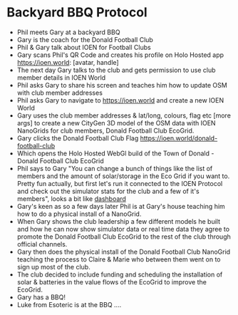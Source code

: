 # Backyard BBQ Protocol

- Phil meets Gary at a backyard BBQ
- Gary is the coach for the Donald Football Club
- Phil & Gary talk about IOEN for Football Clubs
- Gary scans Phil's QR Code and creates his profile on Holo Hosted app https://ioen.world: [avatar, handle]
- The next day Gary talks to the club and gets permission to use club member details in IOEN World
- Phil asks Gary to share his screen and teaches him how to update OSM with club member addresses
- Phil asks Gary to navigate to https://ioen.world and create a new IOEN World
- Gary uses the club member addresses & lat/long, colours, flag etc [more args] to create a new CityGen 3D model of the OSM data with IOEN NanoGrids for club members, Donald Football Club EcoGrid.
- Gary clicks the Donald Football Club Flag https://ioen.world/donald-football-club
- Which opens the Holo Hosted WebGl build of the Town of Donald - Donald Football Club EcoGrid
- Phil says to Gary "You can change a bunch of things like the list of members and the amount of solar/storage in the Eco Grid if you want to. Pretty fun actually, but first let's run it connected to the IOEN Protocol and check out the simulator stats for the club and a few of it's members", looks a bit like [dashboard](https://demos.themeselection.com/materio-vuetify-vuejs-admin-template/demo-3/dashboards/analytics) 
- Gary's keen as so a few days later Phil is at Gary's house teaching him how to do a physical install of a NanoGrid.
- When Gary shows the club leadership a few different models he built and how he can now show simulator data or real time data they agree to promote the Donald Football Club EcoGrid to the rest of the club through official channels.
- Gary then does the physical install of the Donald Football Club NanoGrid teaching the process to Claire & Marie who between them went on to sign up most of the club.
- The club decided to include funding and scheduling the installation of solar & batteries in the value flows of the EcoGrid to improve the EcoGrid.
- Gary has a BBQ!
- Luke from Esoteric is at the BBQ ....
